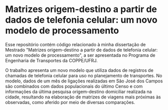 # Matrizes origem-destino a partir de dados de telefonia celular: um novo modelo de processamento
Esse repositório contém código relacionado à minha dissertação de Mestrado "Matrizes origem-destino a partir de dados de telefonia celular: um novo modelo de processamento", a ser apresentada no Programa de Engenharia de Transportes da COPPE/UFRJ.

O trabalho apresenta um novo modelo que utiliza dados de registros de chamadas de telefonia celular para uso no planejamento de transportes. No modelo, dados de um mês de ligações realizadas em São José dos Campos são combinados com dados populacionais do último Censo e com informações da última pesquisa origem-destino domiciliar realizada na cidade, resultando na elaboração de matrizes de viagens mais próximas às observadas, como aferido por meio de diversas comparações.
